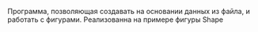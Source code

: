 Программа, позволяющая создавать на основании данных из файла, и работать с фигурами.
Реализованна на примере фигуры Shape
